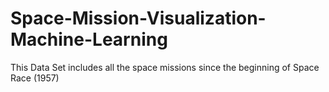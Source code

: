 # Space-Mission-Visualization-Machine-Learning
This Data Set includes all the space missions since the beginning of Space Race (1957)

